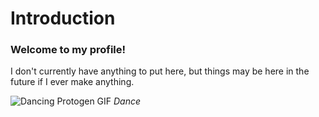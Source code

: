 # Introduction
### Welcome to my profile!
I don't currently have anything to put here, but things may be here in the future if I ever make anything.

![Dancing Protogen GIF](https://c.tenor.com/QFKySlnkDPMAAAAi/protogen-dance.gif) _Dance_
